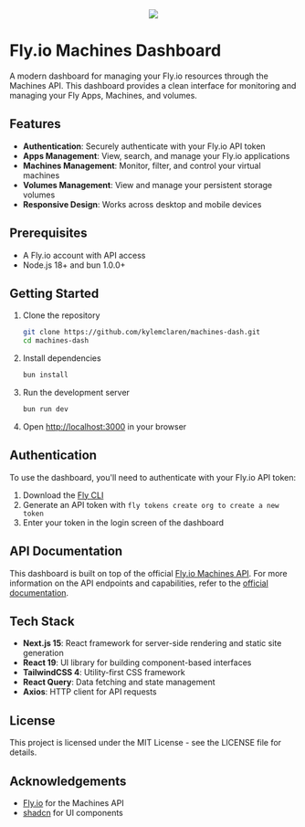 <div align="center">
  <picture>
    <source media="(prefers-color-scheme: dark)" srcset="https://github.com/user-attachments/assets/c30c9c6d-0b7e-4d43-b3e1-a293e130d401">
    <img src="https://github.com/user-attachments/assets/c2c2e2f8-85c7-4e9f-bf0c-05f8873a5f3a"</img>
  </picture>
</div>

# Fly.io Machines Dashboard

A modern dashboard for managing your Fly.io resources through the Machines API. This dashboard provides a clean interface for monitoring and managing your Fly Apps, Machines, and volumes.

## Features

- **Authentication**: Securely authenticate with your Fly.io API token
- **Apps Management**: View, search, and manage your Fly.io applications
- **Machines Management**: Monitor, filter, and control your virtual machines
- **Volumes Management**: View and manage your persistent storage volumes
- **Responsive Design**: Works across desktop and mobile devices

## Prerequisites

- A Fly.io account with API access
- Node.js 18+ and bun 1.0.0+

## Getting Started

1. Clone the repository
   ```bash
   git clone https://github.com/kylemclaren/machines-dash.git
   cd machines-dash
   ```

2. Install dependencies
   ```bash
   bun install
   ```

3. Run the development server
   ```bash
   bun run dev
   ```

4. Open [http://localhost:3000](http://localhost:3000) in your browser

## Authentication

To use the dashboard, you'll need to authenticate with your Fly.io API token:

1. Download the [Fly CLI]((https://fly.io/docs/flyctl/install/))
2. Generate an API token with `fly tokens create org to create a new token`
3. Enter your token in the login screen of the dashboard

## API Documentation

This dashboard is built on top of the official [Fly.io Machines API](https://fly.io/docs/machines/api/). For more information on the API endpoints and capabilities, refer to the [official documentation](https://fly.io/docs/machines/api/).

## Tech Stack

- **Next.js 15**: React framework for server-side rendering and static site generation
- **React 19**: UI library for building component-based interfaces
- **TailwindCSS 4**: Utility-first CSS framework
- **React Query**: Data fetching and state management
- **Axios**: HTTP client for API requests

## License

This project is licensed under the MIT License - see the LICENSE file for details.

## Acknowledgements

- [Fly.io](https://fly.io/) for the Machines API
- [shadcn](https://ui.shadcn.com/) for UI components
